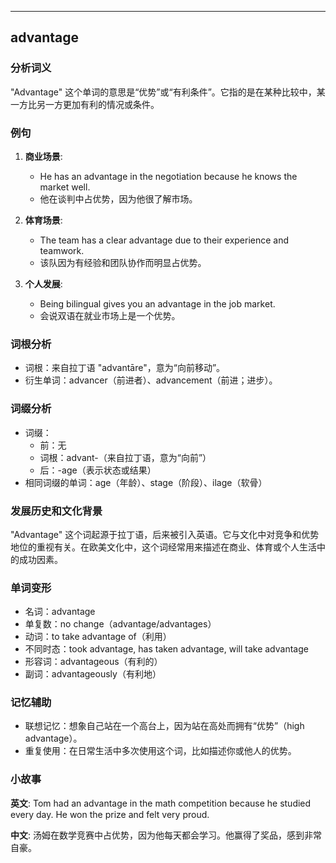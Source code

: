 
---------------
## advantage
### 分析词义
"Advantage" 这个单词的意思是“优势”或“有利条件”。它指的是在某种比较中，某一方比另一方更加有利的情况或条件。

### 例句
1. **商业场景**:
   - He has an advantage in the negotiation because he knows the market well.
   - 他在谈判中占优势，因为他很了解市场。

2. **体育场景**:
   - The team has a clear advantage due to their experience and teamwork.
   - 该队因为有经验和团队协作而明显占优势。

3. **个人发展**:
   - Being bilingual gives you an advantage in the job market.
   - 会说双语在就业市场上是一个优势。

### 词根分析
- 词根：来自拉丁语 "advantāre"，意为“向前移动”。
- 衍生单词：advancer（前进者）、advancement（前进；进步）。

### 词缀分析
- 词缀：
  - 前：无
  - 词根：advant-（来自拉丁语，意为“向前”）
  - 后：-age（表示状态或结果）
- 相同词缀的单词：age（年龄）、stage（阶段）、ilage（软骨）

### 发展历史和文化背景
"Advantage" 这个词起源于拉丁语，后来被引入英语。它与文化中对竞争和优势地位的重视有关。在欧美文化中，这个词经常用来描述在商业、体育或个人生活中的成功因素。

### 单词变形
- 名词：advantage
- 单复数：no change（advantage/advantages）
- 动词：to take advantage of（利用）
- 不同时态：took advantage, has taken advantage, will take advantage
- 形容词：advantageous（有利的）
- 副词：advantageously（有利地）

### 记忆辅助
- 联想记忆：想象自己站在一个高台上，因为站在高处而拥有“优势”（high advantage）。
- 重复使用：在日常生活中多次使用这个词，比如描述你或他人的优势。

### 小故事
**英文**:
Tom had an advantage in the math competition because he studied every day. He won the prize and felt very proud.

**中文**:
汤姆在数学竞赛中占优势，因为他每天都会学习。他赢得了奖品，感到非常自豪。


